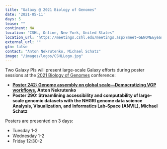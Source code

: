 ```yaml
---
title: "Galaxy @ 2021 Biology of Genomes"
date: '2021-05-11'
days: 5
tease: ""
continent: NA
location: "CSHL, Online, New York, United States"
location_url: "https://meetings.cshl.edu/meetings.aspx?meet=GENOME&year=21"
external_url: ""
gtn: false
contact: "Anton Nekrutenko, Michael Schatz"
image: "/images/logos/CSHLLogo.jpg"
---
```


Two Galaxy PIs will present large-scale Galaxy efforts during poster sessions at the [2021 Biology of Genomes](https://meetings.cshl.edu/abstracts.aspx?meet=GENOME&year=21) conference:

* **[Poster 242: Genome assembly on global scale—Democratizing VGP workflows](https://depot.galaxyproject.org/hub/attachments/events/2021-05-bog/vgp-poster.pdf), Anton Nekrutenko**
* **Poster 290: Streamlining accessibility and computability of large-scale genomic datasets with the NHGRI genome data science Analysis, Visualization, and Informatics Lab-Space (ANVIL), Michael Schatz**

Posters are presented on 3 days:

* Tuesday 1-2
* Wednesday 1-2
* Friday 12:30-2
